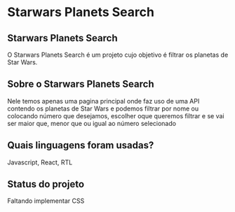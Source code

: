 <!-- Olá, Tryber!
Esse é apenas um arquivo inicial para o README do seu projeto.
É essencial que você preencha esse documento por conta própria, ok?
Não deixe de usar nossas dicas de escrita de README de projetos, e deixe sua criatividade brilhar!
:warning: IMPORTANTE: você precisa deixar nítido:
- quais arquivos/pastas foram desenvolvidos por você; 
- quais arquivos/pastas foram desenvolvidos por outra pessoa estudante;
- quais arquivos/pastas foram desenvolvidos pela Trybe.
-->

<h1>Starwars Planets Search</h1>

<h2>Starwars Planets Search</h2>

O Starwars Planets Search é um projeto cujo objetivo é filtrar os planetas de Star Wars.

<h2>Sobre o Starwars Planets Search</h2>

<p>Nele temos apenas uma pagina principal onde faz uso de uma API contendo os planetas de Star Wars e podemos filtrar por nome ou colocando número que desejamos, escolher oque queremos filtrar e se vai ser maior que, menor que ou igual ao número selecionado</p>

<h2>Quais linguagens foram usadas?</h2>

<p>Javascript, React, RTL</p>

<h2>Status do projeto</h2>

<p>Faltando implementar CSS</p>

